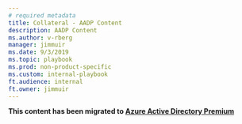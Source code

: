 ```yaml
---
# required metadata
title: Collateral - AADP Content
description: AADP Content
ms.author: v-rberg  
manager: jimmuir  
ms.date: 9/3/2019  
ms.topic: playbook  
ms.prod: non-product-specific  
ms.custom: internal-playbook  
ft.audience: internal
ft.owner: jimmuir
---
```

**This content has been migrated to [Azure Active Directory Premium](https://fasttrack-docs.microsoft.com/collateral/M365-EMS-Azure-AD-Premium.html)**